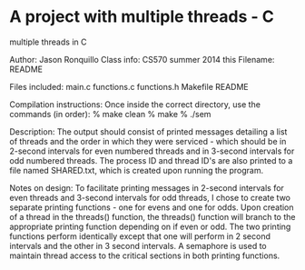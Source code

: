 A project with multiple threads - C
====================

multiple threads in C

Author:  Jason Ronquillo
Class info:  CS570 summer 2014
this Filename:  README

Files included:
	main.c 
	functions.c
	functions.h
	Makefile
	README

Compilation instructions:
	Once inside the correct directory, use the commands (in order):
		% make clean
		% make
		% ./sem

Description:
	The output should consist of printed messages detailing a list of
	threads and the order in which they were serviced - which should be 
	in 2-second intervals for even numbered threads and in 3-second 
	intervals for odd numbered threads.  The process ID and thread ID's 
	are also printed to a file named SHARED.txt, which is created upon 
	running the program.  

Notes on design:
	To facilitate printing messages in 2-second intervals for even threads
	and 3-second intervals for odd threads, I chose to create two separate
	printing functions - one for evens and one for odds.  Upon creation
	of a thread in the threads() function, the threads() function will branch
	to the appropriate printing function depending on if even or odd.  The 
	two printing functions perform identically except that one will perform
	in 2 second intervals and the other in 3 second intervals.  A semaphore
	is used to maintain thread access to the critical sections in both 
	printing functions.


